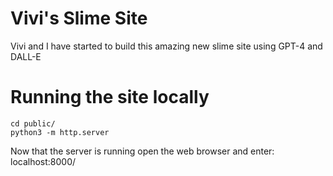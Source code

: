 # Vivi's Slime Site

Vivi and I have started to build this amazing new slime site using GPT-4 and DALL-E


# Running the site locally

```
cd public/
python3 -m http.server
```


Now that the server is running
open the web browser and enter: localhost:8000/


